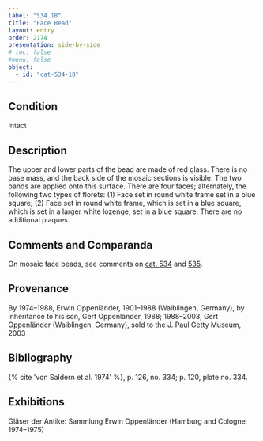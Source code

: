```yaml
---
label: "534.18"
title: "Face Bead"
layout: entry
order: 2174
presentation: side-by-side
# toc: false
#menu: false 
object:
  - id: "cat-534-18"
---
```


## Condition

Intact

## Description

The upper and lower parts of the bead are made of red glass. There is no base mass, and the back side of the mosaic sections is visible. The two bands are applied onto this surface. There are four faces; alternately, the following two types of florets: (1) Face set in round white frame set in a blue square; (2) Face set in round white frame, which is set in a blue square, which is set in a larger white lozenge, set in a blue square. There are no additional plaques.

## Comments and Comparanda

On mosaic face beads, see comments on [cat. 534](/catalogue/cat-534) and [535](/catalogue/cat-535).

## Provenance

By 1974–1988, Erwin Oppenländer, 1901–1988 (Waiblingen, Germany), by inheritance to his son, Gert Oppenländer, 1988; 1988–2003, Gert Oppenländer (Waiblingen, Germany), sold to the J. Paul Getty Museum, 2003

## Bibliography

{% cite 'von Saldern et al. 1974' %}, p. 126, no. 334; p. 120, plate no. 334.

## Exhibitions

Gläser der Antike: Sammlung Erwin Oppenländer (Hamburg and Cologne, 1974–1975)
